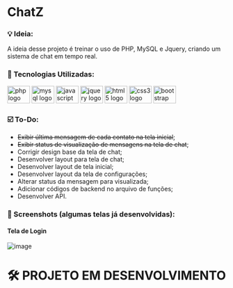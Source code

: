 # ChatZ

### 💡 Ideia:

A ideia desse projeto é treinar o uso de PHP, MySQL e Jquery, criando um sistema de chat em tempo real.

### 🧰 Tecnologias Utilizadas:

<div align="left">
  <img src="https://cdn.jsdelivr.net/gh/devicons/devicon/icons/php/php-original.svg" height="40" width="52" alt="php logo"  />
  <img src="https://cdn.jsdelivr.net/gh/devicons/devicon/icons/mysql/mysql-original.svg" height="40" width="52" alt="mysql logo"  />
  <img src="https://cdn.jsdelivr.net/gh/devicons/devicon/icons/javascript/javascript-original.svg" height="40" width="52" alt="javascript logo"  />
  <img src="https://cdn.jsdelivr.net/gh/devicons/devicon/icons/jquery/jquery-original.svg" height="40" width="52" alt="jquery logo"  />
  <img src="https://cdn.jsdelivr.net/gh/devicons/devicon/icons/html5/html5-original.svg" height="40" width="52" alt="html5 logo"  />
  <img src="https://cdn.jsdelivr.net/gh/devicons/devicon/icons/css3/css3-original.svg" height="40" width="52" alt="css3 logo"  />
  <img src="https://cdn.jsdelivr.net/gh/devicons/devicon/icons/bootstrap/bootstrap-original.svg" height="40" width="52" alt="bootstrap logo"  />
</div>

### ☑️ To-Do:

- <s>Exibir última mensagem de cada contato na tela inicial</s>;
- <s>Exibir status de visualização de mensagens na tela de chat</s>;
- Corrigir design base da tela de chat;
- Desenvolver layout para tela de chat;
- Desenvolver layout de tela inicial;
- Desenvolver layout da tela de configurações;
- Alterar status da mensagem para visualizada;
- Adicionar códigos de backend no arquivo de funções;
- Desenvolver API.

### 📸 Screenshots (algumas telas já desenvolvidas):

#### Tela de Login

![image](https://user-images.githubusercontent.com/51165259/184518786-10d77828-f23a-4d3d-b9e7-c76b198b5c5e.png)


# 🛠 PROJETO EM DESENVOLVIMENTO
